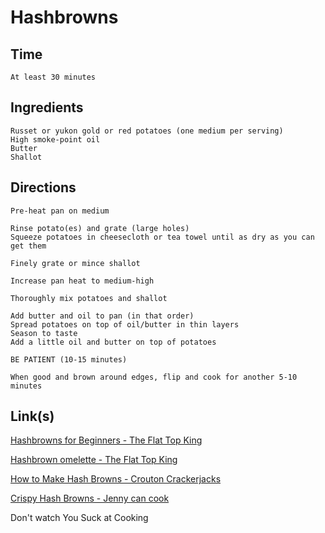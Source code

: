 # Hashbrowns

## Time 
```
At least 30 minutes
```

## Ingredients
```
Russet or yukon gold or red potatoes (one medium per serving)
High smoke-point oil
Butter
Shallot

```


## Directions
```
Pre-heat pan on medium

Rinse potato(es) and grate (large holes)
Squeeze potatoes in cheesecloth or tea towel until as dry as you can get them

Finely grate or mince shallot

Increase pan heat to medium-high

Thoroughly mix potatoes and shallot

Add butter and oil to pan (in that order)
Spread potatoes on top of oil/butter in thin layers
Season to taste
Add a little oil and butter on top of potatoes

BE PATIENT (10-15 minutes)

When good and brown around edges, flip and cook for another 5-10 minutes
```


## Link(s)
[Hashbrowns for Beginners - The Flat Top King](https://www.youtube.com/watch?v=TIax2ISUYHQ)

[Hashbrown omelette - The Flat Top King](https://www.youtube.com/watch?v=hgRxNqZAq5E)

[How to Make Hash Browns - Crouton Crackerjacks](https://www.youtube.com/watch?v=7xDmCLP5mhY)

[Crispy Hash Browns - Jenny can cook](https://www.youtube.com/watch?v=O0dbSxAKljk)


Don't watch You Suck at Cooking
